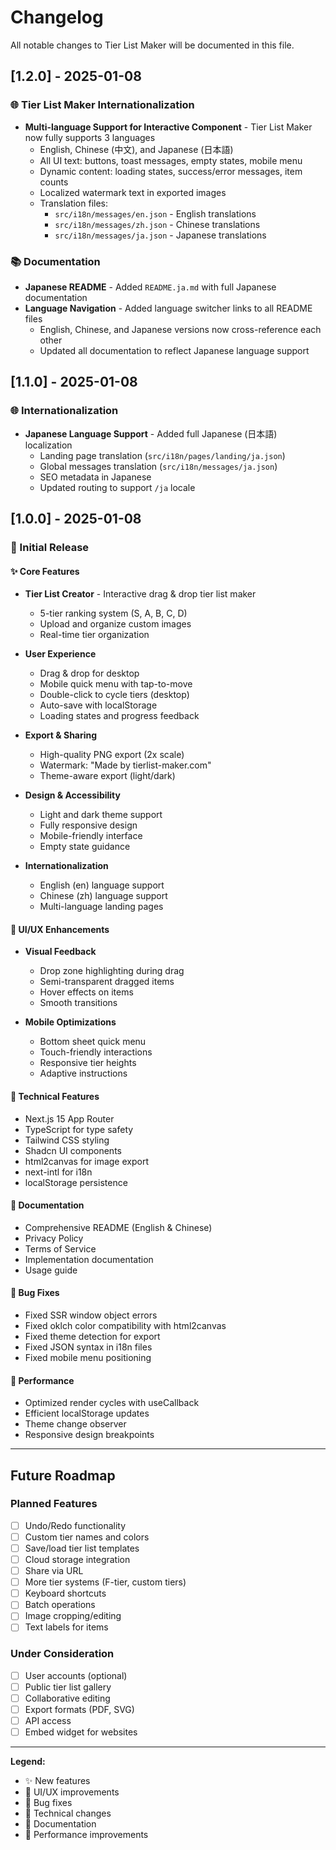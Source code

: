 # Changelog

All notable changes to Tier List Maker will be documented in this file.

## [1.2.0] - 2025-01-08

### 🌐 Tier List Maker Internationalization

- **Multi-language Support for Interactive Component** - Tier List Maker now fully supports 3 languages
  - English, Chinese (中文), and Japanese (日本語)
  - All UI text: buttons, toast messages, empty states, mobile menu
  - Dynamic content: loading states, success/error messages, item counts
  - Localized watermark text in exported images
  - Translation files:
    - `src/i18n/messages/en.json` - English translations
    - `src/i18n/messages/zh.json` - Chinese translations  
    - `src/i18n/messages/ja.json` - Japanese translations

### 📚 Documentation

- **Japanese README** - Added `README.ja.md` with full Japanese documentation
- **Language Navigation** - Added language switcher links to all README files
  - English, Chinese, and Japanese versions now cross-reference each other
  - Updated all documentation to reflect Japanese language support

## [1.1.0] - 2025-01-08

### 🌐 Internationalization

- **Japanese Language Support** - Added full Japanese (日本語) localization
  - Landing page translation (`src/i18n/pages/landing/ja.json`)
  - Global messages translation (`src/i18n/messages/ja.json`)
  - SEO metadata in Japanese
  - Updated routing to support `/ja` locale

## [1.0.0] - 2025-01-08

### 🎉 Initial Release

#### ✨ Core Features

- **Tier List Creator** - Interactive drag & drop tier list maker
  - 5-tier ranking system (S, A, B, C, D)
  - Upload and organize custom images
  - Real-time tier organization
  
- **User Experience**
  - Drag & drop for desktop
  - Mobile quick menu with tap-to-move
  - Double-click to cycle tiers (desktop)
  - Auto-save with localStorage
  - Loading states and progress feedback
  
- **Export & Sharing**
  - High-quality PNG export (2x scale)
  - Watermark: "Made by tierlist-maker.com"
  - Theme-aware export (light/dark)
  
- **Design & Accessibility**
  - Light and dark theme support
  - Fully responsive design
  - Mobile-friendly interface
  - Empty state guidance
  
- **Internationalization**
  - English (en) language support
  - Chinese (zh) language support
  - Multi-language landing pages

#### 🎨 UI/UX Enhancements

- **Visual Feedback**
  - Drop zone highlighting during drag
  - Semi-transparent dragged items
  - Hover effects on items
  - Smooth transitions
  
- **Mobile Optimizations**
  - Bottom sheet quick menu
  - Touch-friendly interactions
  - Responsive tier heights
  - Adaptive instructions

#### 🔧 Technical Features

- Next.js 15 App Router
- TypeScript for type safety
- Tailwind CSS styling
- Shadcn UI components
- html2canvas for image export
- next-intl for i18n
- localStorage persistence

#### 📄 Documentation

- Comprehensive README (English & Chinese)
- Privacy Policy
- Terms of Service
- Implementation documentation
- Usage guide

#### 🐛 Bug Fixes

- Fixed SSR window object errors
- Fixed oklch color compatibility with html2canvas
- Fixed theme detection for export
- Fixed JSON syntax in i18n files
- Fixed mobile menu positioning

#### 🚀 Performance

- Optimized render cycles with useCallback
- Efficient localStorage updates
- Theme change observer
- Responsive design breakpoints

---

## Future Roadmap

### Planned Features

- [ ] Undo/Redo functionality
- [ ] Custom tier names and colors
- [ ] Save/load tier list templates
- [ ] Cloud storage integration
- [ ] Share via URL
- [ ] More tier systems (F-tier, custom tiers)
- [ ] Keyboard shortcuts
- [ ] Batch operations
- [ ] Image cropping/editing
- [ ] Text labels for items

### Under Consideration

- [ ] User accounts (optional)
- [ ] Public tier list gallery
- [ ] Collaborative editing
- [ ] Export formats (PDF, SVG)
- [ ] API access
- [ ] Embed widget for websites

---

**Legend:**
- ✨ New features
- 🎨 UI/UX improvements
- 🐛 Bug fixes
- 🔧 Technical changes
- 📄 Documentation
- 🚀 Performance improvements

